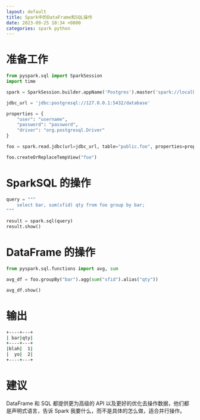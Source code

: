 ```yaml
---
layout: default
title: Spark中的DataFrame和SQL操作
date: 2023-09-25 10:34 +0800
categories: spark python
---
```


# 准备工作

```python
from pyspark.sql import SparkSession
import time

spark = SparkSession.builder.appName('Postgres').master('spark://localhost:7077').config("spark.driver.extraClassPath", "postgresql-42.6.0.jar").getOrCreate()

jdbc_url = 'jdbc:postgresql://127.0.0.1:5432/database'

properties = {
    "user": "username",
    "password": "password",
    "driver": "org.postgresql.Driver"
}

foo = spark.read.jdbc(url=jdbc_url, table="public.foo", properties=properties)

foo.createOrReplaceTempView("foo")
```

# SparkSQL 的操作

```python
query = """
    select bar, sum(sfid) qty from foo group by bar;
"""

result = spark.sql(query)
result.show()
```

# DataFrame 的操作

```python
from pyspark.sql.functions import avg, sum

avg_df = foo.groupBy("bar").agg(sum("sfid").alias("qty"))

avg_df.show()
```

# 输出

```bash
+----+---+
| bar|qty|
+----+---+
|blah|  1|
|  yo|  2|
+----+---+
```

# 建议

DataFrame 和 SQL 都提供更为高级的 API 以及更好的优化去操作数据，他们都是声明式语言，告诉 Spark 我要什么，而不是具体的怎么做，适合并行操作。
